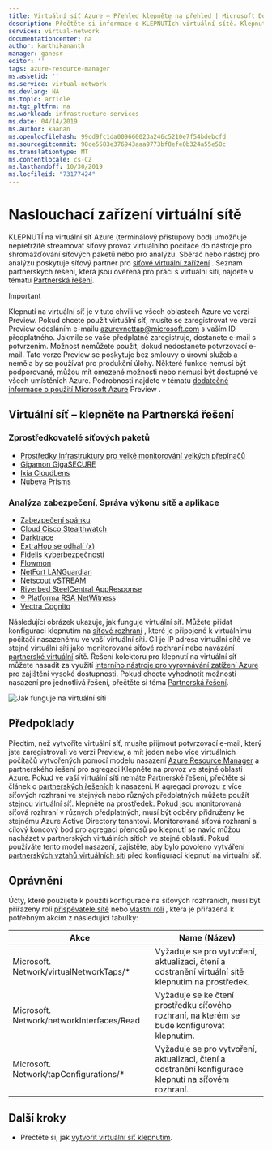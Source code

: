 ```yaml
---
title: Virtuální síť Azure – Přehled klepněte na přehled | Microsoft Docs
description: Přečtěte si informace o KLEPNUTÍch virtuální sítě. Klepnutím na virtuální síť získáte hloubkovou kopii provozu sítě virtuálních počítačů, která se dá streamovat do sběrače paketů.
services: virtual-network
documentationcenter: na
author: karthikananth
manager: ganesr
editor: ''
tags: azure-resource-manager
ms.assetid: ''
ms.service: virtual-network
ms.devlang: NA
ms.topic: article
ms.tgt_pltfrm: na
ms.workload: infrastructure-services
ms.date: 04/14/2019
ms.author: kaanan
ms.openlocfilehash: 99cd9fc1da009660023a246c5210e7f54bdebcfd
ms.sourcegitcommit: 98ce5583e376943aaa9773bf8efe0b324a55e58c
ms.translationtype: MT
ms.contentlocale: cs-CZ
ms.lasthandoff: 10/30/2019
ms.locfileid: "73177424"
---
```

# <a name="virtual-network-tap"></a>Naslouchací zařízení virtuální sítě

KLEPNUTÍ na virtuální síť Azure (terminálový přístupový bod) umožňuje nepřetržitě streamovat síťový provoz virtuálního počítače do nástroje pro shromažďování síťových paketů nebo pro analýzu. Sběrač nebo nástroj pro analýzu poskytuje síťový partner pro [síťové virtuální zařízení](https://azure.microsoft.com/solutions/network-appliances/) . Seznam partnerských řešení, která jsou ověřená pro práci s virtuální sítí, najdete v tématu [Partnerská řešení](#virtual-network-tap-partner-solutions).

> [!IMPORTANT]
> Klepnutí na virtuální síť je v tuto chvíli ve všech oblastech Azure ve verzi Preview. Pokud chcete použít virtuální síť, musíte se zaregistrovat ve verzi Preview odesláním e-mailu <azurevnettap@microsoft.com> s vaším ID předplatného. Jakmile se vaše předplatné zaregistruje, dostanete e-mail s potvrzením. Možnost nemůžete použít, dokud nedostanete potvrzovací e-mail. Tato verze Preview se poskytuje bez smlouvy o úrovni služeb a neměla by se používat pro produkční úlohy. Některé funkce nemusí být podporované, můžou mít omezené možnosti nebo nemusí být dostupné ve všech umístěních Azure. Podrobnosti najdete v tématu [dodatečné informace o použití Microsoft Azure](https://azure.microsoft.com/support/legal/preview-supplemental-terms/) Preview .

## <a name="virtual-network-tap-partner-solutions"></a>Virtuální síť – klepněte na Partnerská řešení

### <a name="network-packet-brokers"></a>Zprostředkovatelé síťových paketů

- [Prostředky infrastruktury pro velké monitorování velkých přepínačů](https://www.bigswitch.com/products/big-monitoring-fabric/public-cloud/microsoft-azure)
- [Gigamon GigaSECURE](https://blog.gigamon.com/2018/09/13/why-microsofts-new-vtap-service-works-even-better-with-gigasecure-for-azure)
- [Ixia CloudLens](https://www.ixiacom.com/cloudlens/cloudlens-azure)
- [Nubeva Prisms](https://www.nubeva.com/azurevtap)

### <a name="security-analytics-networkapplication-performance-management"></a>Analýza zabezpečení, Správa výkonu sítě a aplikace

- [Zabezpečení spánku](https://awakesecurity.com/technology-partners/microsoft-azure/)
- [Cloud Cisco Stealthwatch](https://blogs.cisco.com/security/cisco-stealthwatch-cloud-and-microsoft-azure-reliable-cloud-infrastructure-meets-comprehensive-cloud-security)
- [Darktrace](https://www.darktrace.com/en/azure/)
- [ExtraHop se odhalí (x)](https://www.extrahop.com/partners/tech-partners/microsoft/)
- [Fidelis kyberbezpečnosti](https://www.fidelissecurity.com/technology-partners/microsoft-azure )
- [Flowmon](https://www.flowmon.com/blog/azure-vtap)
- [NetFort LANGuardian](https://www.netfort.com/languardian/solutions/visibility-in-azure-network-tap/)
- [Netscout vSTREAM]( https://www.netscout.com/technology-partners/microsoft/azure-vtap)
- [Riverbed SteelCentral AppResponse]( https://www.riverbed.com/products/steelcentral/steelcentral-appresponse-11.html)
- [® Platforma RSA NetWitness](https://www.rsa.com/azure)
- [Vectra Cognito](https://vectra.ai/microsoftazure)

Následující obrázek ukazuje, jak funguje virtuální síť. Můžete přidat konfiguraci klepnutím na [síťové rozhraní](virtual-network-network-interface.md) , které je připojené k virtuálnímu počítači nasazenému ve vaší virtuální síti. Cíl je IP adresa virtuální sítě ve stejné virtuální síti jako monitorované síťové rozhraní nebo navázání [partnerské virtuální](virtual-network-peering-overview.md) sítě. Řešení kolektoru pro klepnutí na virtuální síť můžete nasadit za využití [interního nástroje pro vyrovnávání zatížení Azure](../load-balancer/load-balancer-overview.md?toc=%2fazure%2fvirtual-network%2ftoc.json#concepts) pro zajištění vysoké dostupnosti. Pokud chcete vyhodnotit možnosti nasazení pro jednotlivá řešení, přečtěte si téma [Partnerská řešení](#virtual-network-tap-partner-solutions).

![Jak funguje na virtuální síti](./media/virtual-network-tap/architecture.png)

## <a name="prerequisites"></a>Předpoklady

Předtím, než vytvoříte virtuální síť, musíte přijmout potvrzovací e-mail, který jste zaregistrovali ve verzi Preview, a mít jeden nebo více virtuálních počítačů vytvořených pomocí modelu nasazení [Azure Resource Manager](../azure-resource-manager/resource-group-overview.md?toc=%2fazure%2fvirtual-network%2ftoc.json) a partnerského řešení pro agregaci Klepněte na provoz ve stejné oblasti Azure. Pokud ve vaší virtuální síti nemáte Partnerské řešení, přečtěte si článek o [partnerských řešeních](#virtual-network-tap-partner-solutions) k nasazení. K agregaci provozu z více síťových rozhraní ve stejných nebo různých předplatných můžete použít stejnou virtuální síť. klepněte na prostředek. Pokud jsou monitorovaná síťová rozhraní v různých předplatných, musí být odběry přidruženy ke stejnému Azure Active Directory tenantovi. Monitorovaná síťová rozhraní a cílový koncový bod pro agregaci přenosů po klepnutí se navíc můžou nacházet v partnerských virtuálních sítích ve stejné oblasti. Pokud používáte tento model nasazení, zajistěte, aby bylo povoleno vytváření [partnerských vztahů virtuálních sítí](virtual-network-peering-overview.md) před konfigurací klepnutí na virtuální síť.

## <a name="permissions"></a>Oprávnění

Účty, které použijete k použití konfigurace na síťových rozhraních, musí být přiřazeny roli [přispěvatele sítě](../role-based-access-control/built-in-roles.md?toc=%2fazure%2fvirtual-network%2ftoc.json#network-contributor) nebo [vlastní roli](../role-based-access-control/custom-roles.md?toc=%2fazure%2fvirtual-network%2ftoc.json) , která je přiřazená k potřebným akcím z následující tabulky:

| Akce | Name (Název) |
|---|---|
| Microsoft. Network/virtualNetworkTaps/* | Vyžaduje se pro vytvoření, aktualizaci, čtení a odstranění virtuální sítě klepnutím na prostředek. |
| Microsoft. Network/networkInterfaces/Read | Vyžaduje se ke čtení prostředku síťového rozhraní, na kterém se bude konfigurovat klepnutím. |
| Microsoft. Network/tapConfigurations/* | Vyžaduje se pro vytvoření, aktualizaci, čtení a odstranění konfigurace klepnutí na síťovém rozhraní. |

## <a name="next-steps"></a>Další kroky

- Přečtěte si, jak [vytvořit virtuální síť klepnutím](tutorial-tap-virtual-network-cli.md).
